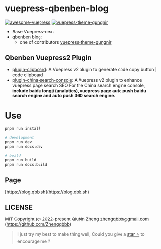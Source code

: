 # vuepress-qbenben-blog

[![awesome-vuepress](https://cdn.jsdelivr.net/gh/sindresorhus/awesome@d7305f38d29fed78fa85652e3a63e154dd8e8829/media/badge.svg)](https://github.com/vuepress/awesome-vuepress/blob/main/v2.md#projects-using-vuepressv2)
[![vuepress-theme-gungnir](https://img.shields.io/badge/Vuepress--theme-Gungnir--V2-lightgrey?logo=vuedotjs&color=blue)](https://github.com/Renovamen/vuepress-theme-gungnir)

- Base Vuepress-next
- qbenben blog:
  - one of contributors [vuepress-theme-gungnir](https://github.com/Renovamen/vuepress-theme-gungnir)

## Qbenben Vuepress2 Plugin

- [plugin-clipboard](https://github.com/Zhengqbbb/zhengqbbb.github.io/tree/main/packages/clipboard): A Vuepress v2 plugin to generate code copy button | code clipboard
- [plugin-china-search-console](https://github.com/Zhengqbbb/zhengqbbb.github.io/tree/main/packages/china-search-console): A Vuepress v2 plugin to enhance vuepress page search SEO For the China search engine console, **include baidu tongji (analytics), vuepress page auto push baidu search engine and auto push 360 search engine.**

# Use

```sh
pnpm run install

# development
pnpm run dev
pnpm run docs:dev

# build
pnpm run build
pnpm run docs:build

```

## Page

[https://blog.qbb.sh](https://blog.qbb.sh)

## LICENSE

MIT
Copyright (c) 2022-present Qiubin Zheng <zhengqbbb@gmail.com> (https://github.com/Zhengqbbb)

> I just try my best to make thing well, Could you give a [star ⭐](https://github.com/Zhengqbbb/zhengqbbb.github.io) to encourage me ?
